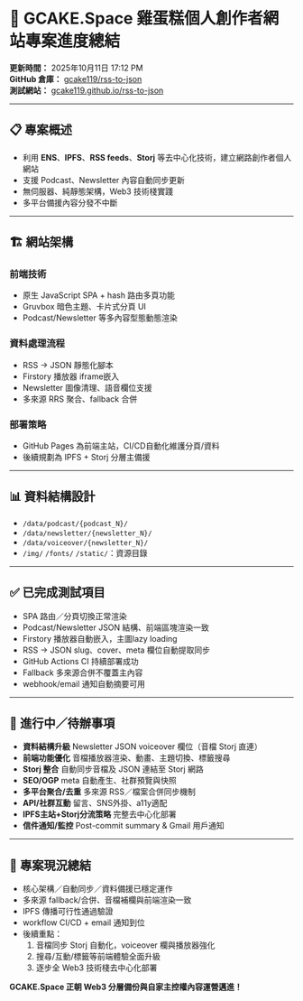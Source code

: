 # 🎯 GCAKE.Space 雞蛋糕個人創作者網站專案進度總結

**更新時間：** 2025年10月11日 17:12 PM  
**GitHub 倉庫：** [gcake119/rss-to-json](https://github.com/gcake119/rss-to-json)  
**測試網站：** [gcake119.github.io/rss-to-json](https://gcake119.github.io/rss-to-json/)

---

## 📋 專案概述

- 利用 **ENS**、**IPFS**、**RSS feeds**、**Storj** 等去中心化技術，建立網路創作者個人網站
- 支援 Podcast、Newsletter 內容自動同步更新
- 無伺服器、純靜態架構，Web3 技術棧實踐
- 多平台備援內容分發不中斷

---

## 🏗️ 網站架構

### 前端技術
- 原生 JavaScript SPA + hash 路由多頁功能
- Gruvbox 暗色主題、卡片式分頁 UI
- Podcast/Newsletter 等多內容型態動態渲染

### 資料處理流程
- RSS → JSON 靜態化腳本
- Firstory 播放器 iframe嵌入
- Newsletter 圖像清理、語音欄位支援
- 多來源 RRS 聚合、fallback 合併

### 部署策略
- GitHub Pages 為前端主站，CI/CD自動化維護分頁/資料
- 後續規劃為 IPFS + Storj 分層主備援

---

## 📊 資料結構設計

- `/data/podcast/{podcast_N}/`
- `/data/newsletter/{newsletter_N}/`
- `/data/voiceover/{newsletter_N}/`
- `/img/` `/fonts/` `/static/`：資源目錄

---

## ✅ 已完成測試項目

- SPA 路由／分頁切換正常渲染
- Podcast/Newsletter JSON 結構、前端區塊渲染一致
- Firstory 播放器自動嵌入，主圖lazy loading
- RSS → JSON slug、cover、meta 欄位自動提取同步
- GitHub Actions CI 持續部署成功
- Fallback 多來源合併不覆蓋主內容
- webhook/email 通知自動摘要可用

---

## 🚧 進行中／待辦事項

- **資料結構升級** Newsletter JSON voiceover 欄位（音檔 Storj 直連）
- **前端功能優化** 音檔播放器渲染、動畫、主題切換、標籤搜尋
- **Storj 整合** 自動同步音檔及 JSON 連結至 Storj 網路
- **SEO/OGP** meta 自動產生、社群預覽與快照
- **多平台聚合/去重** 多來源 RSS／檔案合併同步機制
- **API/社群互動** 留言、SNS外掛、a11y適配
- **IPFS主站+Storj分流策略** 完整去中心化部署
- **信件通知/監控** Post-commit summary & Gmail 用戶通知

---

## 🎯 專案現況總結

- 核心架構／自動同步／資料備援已穩定運作
- 多來源 fallback/合併、音檔補欄與前端渲染一致
- IPFS 傳播可行性通過驗證
- workflow CI/CD + email 通知到位
- 後續重點：
   1. 音檔同步 Storj 自動化，voiceover 欄與播放器強化
   2. 搜尋/互動/標籤等前端體驗全面升級
   3. 逐步全 Web3 技術棧去中心化部署

**GCAKE.Space 正朝 Web3 分層備份與自家主控權內容運營邁進！**

